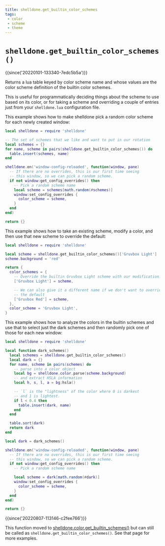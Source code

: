 ```yaml
---
title: shelldone.get_builtin_color_schemes
tags:
 - color
 - scheme
 - theme
---
```


# `shelldone.get_builtin_color_schemes()`

{{since('20220101-133340-7edc5b5a')}}

Returns a lua table keyed by color scheme name and whose values are
the color scheme definition of the builtin color schemes.

This is useful for programmatically deciding things about the scheme
to use based on its color, or for taking a scheme and overriding a
couple of entries just from your `shelldone.lua` configuration file.

This example shows how to make shelldone pick a random color scheme for
each newly created window:

```lua
local shelldone = require 'shelldone'

-- The set of schemes that we like and want to put in our rotation
local schemes = {}
for name, scheme in pairs(shelldone.get_builtin_color_schemes()) do
  table.insert(schemes, name)
end

shelldone.on('window-config-reloaded', function(window, pane)
  -- If there are no overrides, this is our first time seeing
  -- this window, so we can pick a random scheme.
  if not window:get_config_overrides() then
    -- Pick a random scheme name
    local scheme = schemes[math.random(#schemes)]
    window:set_config_overrides {
      color_scheme = scheme,
    }
  end
end)

return {}
```

This example shows how to take an existing scheme, modify a color, and
then use that new scheme to override the default:

```lua
local shelldone = require 'shelldone'

local scheme = shelldone.get_builtin_color_schemes()['Gruvbox Light']
scheme.background = 'red'

return {
  color_schemes = {
    -- Override the builtin Gruvbox Light scheme with our modification.
    ['Gruvbox Light'] = scheme,

    -- We can also give it a different name if we don't want to override
    -- the default
    ['Gruvbox Red'] = scheme,
  },
  color_scheme = 'Gruvbox Light',
}
```

This example shows how to analyze the colors in the builtin schemes and
use that to select just the dark schemes and then randomly pick one
of those for each new window:

```lua
local shelldone = require 'shelldone'

local function dark_schemes()
  local schemes = shelldone.get_builtin_color_schemes()
  local dark = {}
  for name, scheme in pairs(schemes) do
    -- parse into a color object
    local bg = shelldone.color.parse(scheme.background)
    -- and extract HSLA information
    local h, s, l, a = bg:hsla()

    -- `l` is the "lightness" of the color where 0 is darkest
    -- and 1 is lightest.
    if l < 0.4 then
      table.insert(dark, name)
    end
  end

  table.sort(dark)
  return dark
end

local dark = dark_schemes()

shelldone.on('window-config-reloaded', function(window, pane)
  -- If there are no overrides, this is our first time seeing
  -- this window, so we can pick a random scheme.
  if not window:get_config_overrides() then
    -- Pick a random scheme name

    local scheme = dark[math.random(#dark)]
    window:set_config_overrides {
      color_scheme = scheme,
    }
  end
end)

return {}
```

{{since('20220807-113146-c2fee766')}}

This function moved to
[shelldone.color.get_builtin_schemes()](../shelldone.color/get_builtin_schemes.md)
but can still be called as `shelldone.get_builtin_color_schemes()`. See that page
for more examples.
